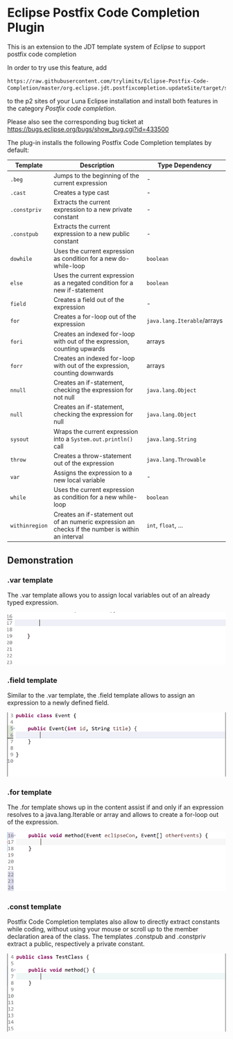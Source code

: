 Eclipse Postfix Code Completion Plugin
======================================

This is an extension to the JDT template system of *Eclipse* to support postfix code completion

In order to try use this feature, add

    https://raw.githubusercontent.com/trylimits/Eclipse-Postfix-Code-Completion/master/org.eclipse.jdt.postfixcompletion.updateSite/target/site/
    
to the p2 sites of your Luna Eclipse installation and install both features in the category *Postfix code completion*.

Please also see the corresponding bug ticket at https://bugs.eclipse.org/bugs/show_bug.cgi?id=433500

The plug-in installs the following Postfix Code Completion templates by default:

Template | Description | Type Dependency
--- | --- | ---
`.beg` | Jumps to the beginning of the current expression | -
`.cast` | Creates a type cast | -
`.constpriv` | Extracts the current expression to a new private constant | -
`.constpub` | Extracts the current expression to a new public constant | -
`dowhile` | Uses the current expression as condition for a new do-while-loop | `boolean`
`else` | Uses the current expression as a negated condition for a new if-statement | `boolean`
`field` | Creates a field out of the expression | -
`for` | Creates a for-loop out of the expression | `java.lang.Iterable`/arrays
`fori` | Creates an indexed for-loop with out of the expression, counting upwards | arrays
`forr` | Creates an indexed for-loop with out of the expression, counting downwards | arrays
`nnull` | Creates an if-statement, checking the expression for not null | `java.lang.Object`
`null` | Creates an if-statement, checking the expression for null | `java.lang.Object`
`sysout` | Wraps the current expression into a `System.out.println()` call | `java.lang.String`
`throw` | Creates a throw-statement out of the expression | `java.lang.Throwable`
`var` | Assigns the expression to a new local variable | -
`while` | Uses the current expression as condition for a new while-loop | `boolean`
`withinregion` | Creates an if-statement out of an numeric expression an checks if the number is within an interval | `int`, `float`, ...


Demonstration
-------------

<h3>.var template</h3>

The .var template allows you to assign local variables out of an already typed expression.

![Demo of var template](/demonstration/var.gif?raw=true)

<h3>.field template</h3>

Similar to the .var template, the .field template allows to assign an expression to a newly defined field.

![Demo of field template](/demonstration/field.gif?raw=true)

<h3>.for template</h3>

The .for template shows up in the content assist if and only if an expression resolves to a java.lang.Iterable or array and allows to create a for-loop out of the expression.

![Demo of for template](/demonstration/for.gif?raw=true)

<h3>.const template</h3>

Postfix Code Completion templates also allow to directly extract constants while coding, without using your mouse or scroll up to the member declaration area of the class. The templates .constpub and .constpriv extract a public, respectively a private constant.

![Demo of const template](/demonstration/const.gif?raw=true)
